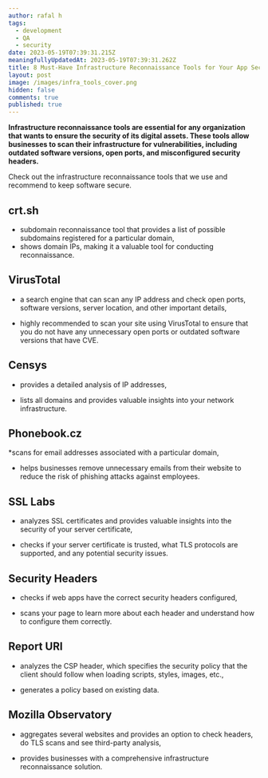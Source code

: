 ```yaml
---
author: rafal h
tags:
  - development
  - QA
  - security
date: 2023-05-19T07:39:31.215Z
meaningfullyUpdatedAt: 2023-05-19T07:39:31.262Z
title: 8 Must-Have Infrastructure Reconnaissance Tools for Your App Security
layout: post
image: /images/infra_tools_cover.png
hidden: false
comments: true
published: true
---
```

**Infrastructure reconnaissance tools are essential for any organization that wants to ensure the security of its digital assets. These tools allow businesses to scan their infrastructure for vulnerabilities, including outdated software versions, open ports, and misconfigured security headers.**

<EbookDynamic sectionTitle='Eager to discover (even) more security tools?' ebookName='25-Tools-And-Extra-Tactics-For-App-Security-Ebook.pdf' ebookDescription='Get our free ebook now and discover what else you can use to protect your digital products.'  ebookUrl='undefined'  ebookImage='/images/cover_ebook_security.png' ebookAlt='ebook security cover' />

Check out the infrastructure reconnaissance tools that we use and recommend to keep software secure.

## crt.sh

* subdomain reconnaissance tool that provides a list of possible subdomains registered for a particular domain,
* shows domain IPs, making it a valuable tool for conducting reconnaissance.

## VirusTotal

* a search engine that can scan any IP address and check open ports, software versions, server location, and other important details,

* highly recommended to scan your site using VirusTotal to ensure that you do not have any unnecessary open ports or outdated software versions that have CVE.

## Censys

* provides a detailed analysis of IP addresses,

* lists all domains and provides valuable insights into your network infrastructure.

## Phonebook.cz

*scans for email addresses associated with a particular domain,

* helps businesses remove unnecessary emails from their website to reduce the risk of phishing attacks against employees.

## SSL Labs

* analyzes SSL certificates and provides valuable insights into the security of your server certificate,

* checks if your server certificate is trusted, what TLS protocols are supported, and any potential security issues.

## Security Headers

* checks if web apps have the correct security headers configured,

* scans your page to learn more about each header and understand how to configure them correctly.

## Report URI

* analyzes the CSP header, which specifies the security policy that the client should follow when loading scripts, styles, images, etc.,

* generates a policy based on existing data.

## Mozilla Observatory

* aggregates several websites and provides an option to check headers, do TLS scans and see third-party analysis,

* provides businesses with a comprehensive infrastructure reconnaissance solution.


<EbookDynamic sectionTitle='That’s not all!' ebookName='25-Tools-And-Extra-Tactics-For-App-Security-Ebook.pdf' ebookDescription='Expand your security toolkit by downloading our free ebook today. You will find plenty of useful tools to keep your data safe.'  ebookUrl='undefined'  ebookImage='/images/cover_ebook_security.png' ebookAlt='ebook security cover' />